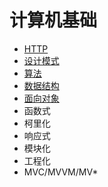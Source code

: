 # 计算机基础

- [HTTP](http/index.md)
- [设计模式](pattern/index.md)
- [算法](algorithm/index.md)
- [数据结构](structure/index.md)
- [面向对象](oo/index.md)
- 函数式
- 柯里化
- 响应式
- 模块化
- 工程化
- MVC/MVVM/MV*

